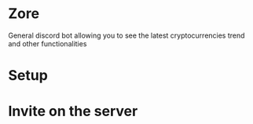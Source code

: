 # Zore
General discord bot allowing you to see the latest cryptocurrencies trend and other functionalities

# Setup

# Invite on the server